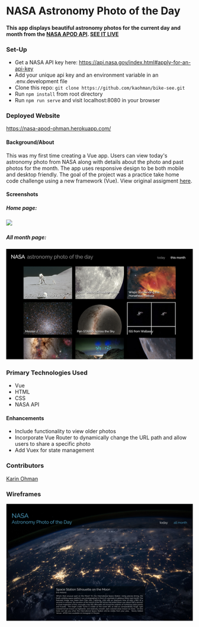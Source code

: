 # NASA Astronomy Photo of the Day
#### This app displays beautiful astronomy photos for the current day and month from the [NASA APOD API](https://api.nasa.gov/api.html#apod). [SEE IT LIVE](https://nasa-apod-ohman.herokuapp.com/)

### Set-Up
- Get a NASA API key here: https://api.nasa.gov/index.html#apply-for-an-api-key
- Add your unique api key and an environment variable in an .env.development file
- Clone this repo: ```git clone https://github.com/kaohman/bike-see.git```
- Run ```npm install``` from root directory
- Run ```npm run serve``` and visit localhost:8080 in your browser

### Deployed Website
https://nasa-apod-ohman.herokuapp.com/

#### Background/About
This was my first time creating a Vue app. Users can view today's astronomy photo from NASA along with details about the photo and past photos for the month. The app uses responsive design to be both mobile and desktop friendly. The goal of the project was a practice take home code challenge using a new framework (Vue). View original assigment [here](https://gist.github.com/letakeane/28d852307097695c5d50b15857cb28eb).

#### Screenshots
##### Home page:
<img src='./src/images/nasa-home.png' width='800px'>

##### All month page:
<img src='./src/images/nasa-month.png' width='800px'>

### Primary Technologies Used
- Vue
- HTML
- CSS
- NASA API

#### Enhancements
- Include functionality to view older photos
- Incorporate Vue Router to dynamically change the URL path and allow users to share a specific photo
- Add Vuex for state management

### Contributors
[Karin Ohman](https://github.com/kaohman)

### Wireframes
<img src='./src/images/nasa-apod-wireframe.png' width='800px'>
